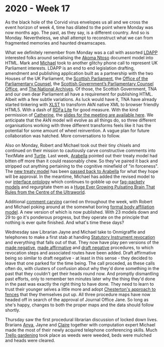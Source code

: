 # 2020 - Week 17

As the black hole of the Corvid virus envelopes us all and we cross the event horizon of week 4, time has dilated to the point where Monday was now months ago. The past, as they say, is a different country. And so is Monday. Nevertheless, we shall attempt to reconstruct what we can from fragmented memories and haunted dreamscapes.

What we definitely remember from Monday was a call with assorted [LDAPP](http://www.legislation.gov.uk/projects/drafting-tool) interested folks around serialising the [Akoma Ntoso](http://www.akomantoso.org/) document model into HTML. Mark and [Michael](https://twitter.com/fantasticlife) took to another glitchy phone call to represent UK Parliament interests. LDAPP is an end to end legislation drafting, amendment and publishing application built as a partnership with the two Houses of the UK Parliament, the [Scottish Parliament](https://www.parliament.scot/), the [Office of the Parliamentary Counsel](https://www.gov.uk/government/organisations/office-of-the-parliamentary-counsel/about), the [Scottish Government’s Parliamentary Counsel Office](https://www.gov.scot/about/how-government-is-run/directorates/parliamentary-counsel-office/), and [The National Archives](https://www.nationalarchives.gov.uk/). Of those, the Scottish Government, TNA and our own dear Parliament all have a requirement for publishing HTML. Albeit with a few subtle variations. As luck would have it, TNA have already started tinkering with [XLST](https://en.wikipedia.org/wiki/XSLT) to transform AkN native XML to browser friendly HTML5. With a dash of [RDFa Lite](https://www.w3.org/TR/rdfa-lite/) for good measure. With the kind permission of [Catherine](https://twitter.com/CathTabone), the [slides for the meeting are available here](https://docs.google.com/presentation/d/1CV9tcQcbeiVktufq5If3FL-xfoXjxbRBfOG7iFFa-Fc/edit). We anticipate that the AkN model will evolve as all things do, so three different organisations working with three different transforms feels like it has the potential for some amount of wheel reinvention. A vague plan for future collaboration was hatched. More conversations to follow.

Also on Monday, Robert and Michael took out their tiny chisels and continued on their mission to cautiously carve constructive comments into TextMate and [Turtle](https://en.wikipedia.org/wiki/Turtle_(syntax)). Last week, [Arabella](https://twitter.com/Arabella_Law) pointed out their treaty model had bitten off more than it could reasonably chew. So they've paired it back and stripped out anything pertaining to the cognitive minefield  of "in forceness". The [new treaty model](https://ukparliament.github.io/ontologies/treaty/treaty-ontology.html) has been [passed back to Arabella](https://trello.com/c/bsrYW8AR/106-complete-treaty-ontology-rewrite) for what they hope will be approval. In the meantime, Michael has added the revised model to our [interface ontology](https://ukparliament.github.io/ontologies/interface/interface.html) which continues to gobble up our [fag-packety models](http://smethur.st/posts/176135865) and regurgitate them as a [Huge Ever Growing Pulsating Brain That Rules from the Centre of the Ultraworld](https://api.parliament.uk/webvowl/#opts=sidebar=0;doc=0;mode_compact=true;mode_colorExt=false;#iri=https://ukparliament.github.io/ontologies/interface/interface.ttl).

Additional [comment carving](https://trello.com/c/fHL7DD9Q/103-comment-blitz-interface-classes) carried on throughout the week, with Robert and Michael poking around at the somewhat boring [formal body affiliation model](https://ukparliament.github.io/ontologies/formal-body-affiliation/formal-body-affiliation-ontology.html). A new version of which is now published. With 23 models down and 29 to go it's ponderous progress, but they operate on the principle that nothing is ever quite finished. And what's time these days?

Wednesday saw Librarian Jayne and Michael take to Onmigraffle and telephones to make a first stab at handing [Statutory Instrument revocation](https://trello.com/c/KWbc8Etq/75-revoked-sis-committee-consideration) and everything that falls out of that. They now have play pen versions of the [made negative](https://github.com/ukparliament/ontologies/blob/master/procedure/flowcharts/sis/play-pen/made-negative.pdf), [made affirmative](https://github.com/ukparliament/ontologies/blob/master/procedure/flowcharts/sis/play-pen/made-affirmative.pdf) and [draft negative](https://github.com/ukparliament/ontologies/blob/master/procedure/flowcharts/sis/play-pen/draft-negative.pdf) procedures, to which revocation steps and associated routes have been added. Draft affirmative being so similar to draft negative - at least in this sense - they decided to leave that one parked for the time being. The call proceded, as these calls often do, with clusters of confusion about why they'd done something in the past that they couldn't get their heads round now. And promptly dismantling past efforts, only to remember ten minutes later why the thing they'd done in the past was exactly the right thing to have done. They need to learn to trust their younger selves a little more and adopt [Chesterton's approach to fences](https://en.wikipedia.org/wiki/G._K._Chesterton#Chesterton's_fence) that they themselves put up. All three procedure maps have now headed off in search of the approval of Journal Office Jane. So long as she's happy, changes to both the proper maps and the data should follow shortly.

Thursday saw the first procedural librarian discussion of locked down lives. Brarians [Anya](https://twitter.com/bitten_), Jayne and [Claire](https://twitter.com/tinysprite) together with computation expert Michael made the most of their newly acquired telephone conferencing skills. Much [Trello gardening](https://trello.com/b/HRIwjNQD/parliament-procedure) took place as weeds were weeded, beds were mulched and heads were cleared. 
